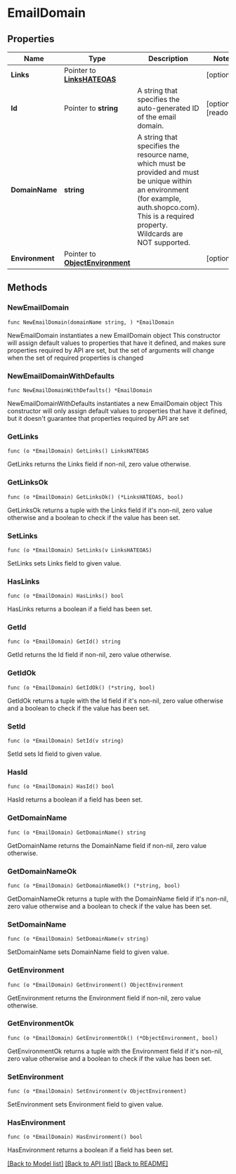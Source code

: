 # EmailDomain

## Properties

Name | Type | Description | Notes
------------ | ------------- | ------------- | -------------
**Links** | Pointer to [**LinksHATEOAS**](LinksHATEOAS.md) |  | [optional] 
**Id** | Pointer to **string** | A string that specifies the auto-generated ID of the email domain. | [optional] [readonly] 
**DomainName** | **string** | A string that specifies the resource name, which must be provided and must be unique within an environment (for example, auth.shopco.com). This is a required property. Wildcards are NOT supported. | 
**Environment** | Pointer to [**ObjectEnvironment**](ObjectEnvironment.md) |  | [optional] 

## Methods

### NewEmailDomain

`func NewEmailDomain(domainName string, ) *EmailDomain`

NewEmailDomain instantiates a new EmailDomain object
This constructor will assign default values to properties that have it defined,
and makes sure properties required by API are set, but the set of arguments
will change when the set of required properties is changed

### NewEmailDomainWithDefaults

`func NewEmailDomainWithDefaults() *EmailDomain`

NewEmailDomainWithDefaults instantiates a new EmailDomain object
This constructor will only assign default values to properties that have it defined,
but it doesn't guarantee that properties required by API are set

### GetLinks

`func (o *EmailDomain) GetLinks() LinksHATEOAS`

GetLinks returns the Links field if non-nil, zero value otherwise.

### GetLinksOk

`func (o *EmailDomain) GetLinksOk() (*LinksHATEOAS, bool)`

GetLinksOk returns a tuple with the Links field if it's non-nil, zero value otherwise
and a boolean to check if the value has been set.

### SetLinks

`func (o *EmailDomain) SetLinks(v LinksHATEOAS)`

SetLinks sets Links field to given value.

### HasLinks

`func (o *EmailDomain) HasLinks() bool`

HasLinks returns a boolean if a field has been set.

### GetId

`func (o *EmailDomain) GetId() string`

GetId returns the Id field if non-nil, zero value otherwise.

### GetIdOk

`func (o *EmailDomain) GetIdOk() (*string, bool)`

GetIdOk returns a tuple with the Id field if it's non-nil, zero value otherwise
and a boolean to check if the value has been set.

### SetId

`func (o *EmailDomain) SetId(v string)`

SetId sets Id field to given value.

### HasId

`func (o *EmailDomain) HasId() bool`

HasId returns a boolean if a field has been set.

### GetDomainName

`func (o *EmailDomain) GetDomainName() string`

GetDomainName returns the DomainName field if non-nil, zero value otherwise.

### GetDomainNameOk

`func (o *EmailDomain) GetDomainNameOk() (*string, bool)`

GetDomainNameOk returns a tuple with the DomainName field if it's non-nil, zero value otherwise
and a boolean to check if the value has been set.

### SetDomainName

`func (o *EmailDomain) SetDomainName(v string)`

SetDomainName sets DomainName field to given value.


### GetEnvironment

`func (o *EmailDomain) GetEnvironment() ObjectEnvironment`

GetEnvironment returns the Environment field if non-nil, zero value otherwise.

### GetEnvironmentOk

`func (o *EmailDomain) GetEnvironmentOk() (*ObjectEnvironment, bool)`

GetEnvironmentOk returns a tuple with the Environment field if it's non-nil, zero value otherwise
and a boolean to check if the value has been set.

### SetEnvironment

`func (o *EmailDomain) SetEnvironment(v ObjectEnvironment)`

SetEnvironment sets Environment field to given value.

### HasEnvironment

`func (o *EmailDomain) HasEnvironment() bool`

HasEnvironment returns a boolean if a field has been set.


[[Back to Model list]](../README.md#documentation-for-models) [[Back to API list]](../README.md#documentation-for-api-endpoints) [[Back to README]](../README.md)


